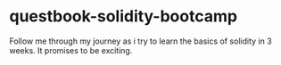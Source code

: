 # questbook-solidity-bootcamp
Follow me through my journey as i try to learn the basics of solidity in 3 weeks.
It promises to be exciting.
